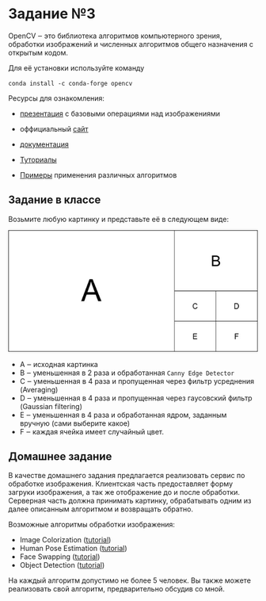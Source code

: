 # Задание №3

OpenCV ‒ это библиотека алгоритмов компьютерного зрения, обработки изображений и численных алгоритмов общего назначения с открытым кодом.

Для её установки используйте команду

```(bash)
conda install -c conda-forge opencv
```

Ресурсы для ознакомления:

- [презентация](https://docs.google.com/presentation/d/16NaSX4D0JmmSz4puLTy5obq1a8IOU3GiKoyerDiKJr0/edit?usp=sharing) с базовыми операциями над изображениями

- оффициальный [сайт](https://opencv.org/)

- [документация](https://docs.opencv.org/4.2.0/)

- [Туториалы](https://opencv-python-tutroals.readthedocs.io/en/latest/py_tutorials/py_tutorials.html)

- [Примеры](https://www.learnopencv.com/) применения различных алгоритмов

## Задание в классе

Возьмите любую картинку и представьте её в следующем виде:

![sample image](sample_image.jpg)

- A ‒ исходная картинка
- B ‒ уменьшенная в 2 раза и обработанная `Canny Edge Detector`
- C ‒ уменьшенная в 4 раза и пропущенная через фильтр усреднения (Averaging)
- D ‒ уменьшенная в 4 раза и пропущенная через гаусовский фильтр (Gaussian filtering)
- E ‒ уменьшенная в 4 раза и обработанная ядром, заданным вручную (сами выберите какое)
- F ‒ каждая ячейка имеет случайный цвет.

## Домашнее задание

В качестве домашнего задания предлагается реализовать сервис по обработке изображения. Клиентская часть предоставляет форму загруки изображения, а так же отображение до и после обработки. Серверная часть должна принимать картинку, обрабатывать одним из далее описанным алгоритмом и возвращать обратно.

Возможные алгоритмы обработки изображения:

- Image Сolorization ([tutorial](https://www.learnopencv.com/convolutional-neural-network-based-image-colorization-using-opencv/))
- Human Pose Estimation ([tutorial](https://www.learnopencv.com/deep-learning-based-human-pose-estimation-using-opencv-cpp-python/))
- Face Swapping ([tutorial](https://www.learnopencv.com/face-swap-using-opencv-c-python/))
- Object Detection ([tutorial](https://www.learnopencv.com/deep-learning-based-object-detection-using-yolov3-with-opencv-python-c/))

На каждый алгоритм допустимо не более 5 человек. Вы также можете реализовать свой алгоритм, предварительно обсудив со мной.

